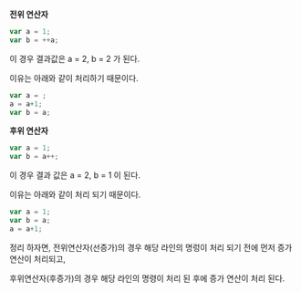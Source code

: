 **전위 연산자**

```javascript
var a = 1;
var b = ++a;
```

이 경우 결과값은 
a = 2, b = 2 가 된다.

이유는 아래와 같이 처리하기 때문이다.
```javascript
var a = ;
a = a+1;
var b = a;
```


**후위 연산자**
```javascript
var a = 1;
var b = a++;
```
이 경우 결과 값은  a = 2, b = 1 이 된다.


이유는 아래와 같이 처리 되기 때문이다.
```javascript
var a = 1;
var b = a;
a = a+1;
```
정리 하자면, 전위연산자(선증가)의 경우 해당 라인의 명렁이 처리 되기 전에 먼저 증가 연산이 처리되고,

후위연산자(후증가)의 경우 해당 라인의 명령이 처리 된 후에 증가 연산이 처리 된다.
